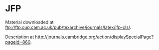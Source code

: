 # JFP

Material downloaded at ftp://ftp.cup.cam.ac.uk/pub/texarchive/journals/latex/jfp-cls/.

Description at http://journals.cambridge.org/action/displaySpecialPage?pageId=860.
